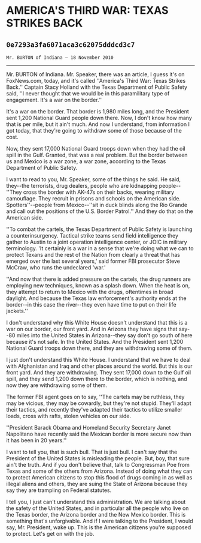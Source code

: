 # AMERICA'S THIRD WAR: TEXAS STRIKES BACK
## `0e7293a3fa6071aca3c62075dddcd3c7`
`Mr. BURTON of Indiana — 18 November 2010`

---


Mr. BURTON of Indiana. Mr. Speaker, there was an article, I guess 
it's on FoxNews.com, today, and it's called ''America's Third War: 
Texas Strikes Back.'' Captain Stacy Holland with the Texas Department 
of Public Safety said, ''I never thought that we would be in this 
paramilitary type of engagement. It's a war on the border.''

It's a war on the border. That border is 1,980 miles long, and the 
President sent 1,200 National Guard people down there. Now, I don't 
know how many that is per mile, but it ain't much. And now I 
understand, from information I got today, that they're going to 
withdraw some of those because of the cost.

Now, they sent 17,000 National Guard troops down when they had the 
oil spill in the Gulf. Granted, that was a real problem. But the border 
between us and Mexico is a war zone, a war zone, according to the Texas 
Department of Public Safety.



I want to read to you, Mr. Speaker, some of the things he said. He 
said, they--the terrorists, drug dealers, people who are kidnapping 
people--''They cross the border with AK-47s on their backs, wearing 
military camouflage. They recruit in prisons and schools on the 
American side. Spotters''--people from Mexico--''sit in duck blinds 
along the Rio Grande and call out the positions of the U.S. Border 
Patrol.'' And they do that on the American side.

''To combat the cartels, the Texas Department of Public Safety is 
launching a counterinsurgency. Tactical strike teams send field 
intelligence they gather to Austin to a joint operation intelligence 
center, or JOIC in military terminology. 'It certainly is a war in a 
sense that we're doing what we can to protect Texans and the rest of 
the Nation from clearly a threat that has emerged over the last several 
years,' said former FBI prosecutor Steve McCraw, who runs the 
undeclared 'war.'

''And now that there is added pressure on the cartels, the drug 
runners are employing new techniques, known as a splash down. When the 
heat is on, they attempt to return to Mexico with the drugs, oftentimes 
in broad daylight. And because the Texas law enforcement's authority 
ends at the border--in this case the river--they even have time to put 
on their life jackets.''

I don't understand why this White House doesn't understand that this 
is a war on our border, our front yard. And in Arizona they have signs 
that say--80 miles into the United States in Arizona--they say don't go 
south of here because it's not safe. In the United States. And the 
President sent 1,200 National Guard troops down there, and they are 
withdrawing some of them.

I just don't understand this White House. I understand that we have 
to deal with Afghanistan and Iraq and other places around the world. 
But this is our front yard. And they are withdrawing. They sent 17,000 
down to the Gulf oil spill, and they send 1,200 down there to the 
border, which is nothing, and now they are withdrawing some of them.

The former FBI agent goes on to say, ''The cartels may be ruthless, 
they may be vicious, they may be cowardly, but they're not stupid. 
They'll adapt their tactics, and recently they've adapted their tactics 
to utilize smaller loads, cross with rafts, stolen vehicles on our 
side.

''President Barack Obama and Homeland Security Secretary Janet 
Napolitano have recently said the Mexican border is more secure now 
than it has been in 20 years.''

I want to tell you, that is such bull. That is just bull. I can't say 
that the President of the United States is misleading the people. But, 
boy, that sure ain't the truth. And if you don't believe that, talk to 
Congressman Poe from Texas and some of the others from Arizona. Instead 
of doing what they can to protect American citizens to stop this flood 
of drugs coming in as well as illegal aliens and others, they are suing 
the State of Arizona because they say they are trampling on Federal 
statutes.

I tell you, I just can't understand this administration. We are 
talking about the safety of the United States, and in particular all 
the people who live on the Texas border, the Arizona border and the New 
Mexico border. This is something that's unforgivable. And if I were 
talking to the President, I would say, Mr. President, wake up. This is 
the American citizens you're supposed to protect. Let's get on with the 
job.
